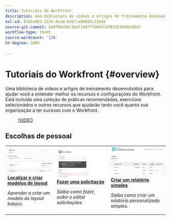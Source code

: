 ```yaml
---
title: Tutoriais do Workfront
description: Uma biblioteca de vídeos e artigos de treinamento desenvolvidos para ajudar você a entender melhor os recursos e configurações do Workfront.  Está incluída uma coleção de práticas recomendadas, exercícios selecionados e outros recursos que ajudarão tanto você quanto sua organização a ter sucesso com o Workfront.
exl-id: 07d2a063-357e-4ced-bf67-e80025c21b45
source-git-commit: bbdf99c6bc1be714077fd94fc3f8325394de36b3
workflow-type: tm+mt
source-wordcount: '136'
ht-degree: 100%

---
```


# Tutoriais do Workfront {#overview}

Uma biblioteca de vídeos e artigos de treinamento desenvolvidos para ajudar você a entender melhor os recursos e configurações do Workfront.  Está incluída uma coleção de práticas recomendadas, exercícios selecionados e outros recursos que ajudarão tanto você quanto sua organização a ter sucesso com o Workfront.

>[!VIDEO](https://video.tv.adobe.com/v/3422436/?quality=12&learn=on&enablevpops=1&captions=por_br)

<!-- 

This is the landing page of the user guide. It should be the first list item in the TOC.md file. 
See other user landing pages to get ideas. 

-->


<div id="recs-overview-body-1"></div>
<div id="recs-overview-body-2"></div>
<div id="recs-overview-body-3"></div>
<div id="recs-overview-body-4"></div>
<div id="recs-overview-body-5"></div>
<div id="recs-overview-body-6"></div>

<div id="staff-picks-section">

## Escolhas de pessoal

<table style="margin-top: 0 !important">
  <tr>
   <td>
      <a href="/help/administration-and-setup/layout-templates/find-layout-templates.md">
      <img alt="Localizar e criar modelos de layout" src="/help/assets/ltemp_01.png"/>
      </a>
      <div>
         <a href="/help/administration-and-setup/layout-templates/find-layout-templates.md"><strong>Localizar e criar modelos de layout</strong></a>
      </div>
      <p>
         <em>Aprender a criar um modelo de layout básico.</em>
      </p>
    </td>
   <td>
      <a href="/help/manage-work/issues-requests/make-a-request.md">
      <img alt="Fazer uma solicitação" src="/help/assets/nrequest_01.png"/>
      </a>
      <div>
         <a href="/help/manage-work/issues-requests/make-a-request.md"><strong>Fazer uma solicitação</strong></a>
      </div>
      <p>
         <em>Saiba como fazer, exibir e editar solicitações.</em>
      </p>

<td>
      <a href="/help/reporting/basic-reporting/create-a-simple-report.md">
      <img alt="Crie um relatório simples" src="/help/assets/sreport_01.png"/>
      </a>
      <div>
         <a href="/help/reporting/basic-reporting/create-a-simple-report.md"><strong>Criar um relatório simples</strong></a>
      </div>
      <p>
         <em>Saiba como criar um relatório personalizado simples.</em>
      </p>
    </td>
  </tr>
</table>

</div>
